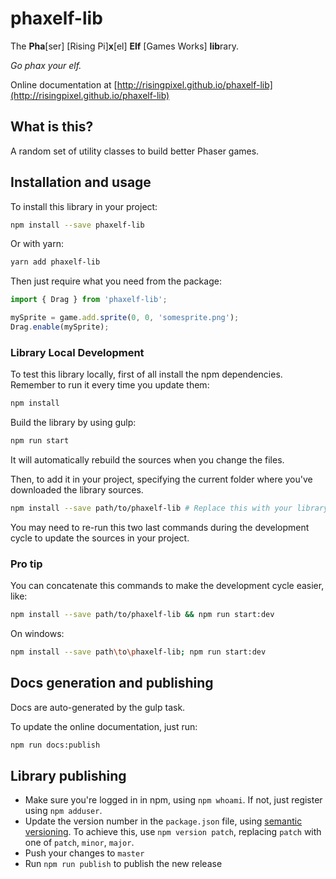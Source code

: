 # phaxelf-lib
The **Pha**[ser] [Rising Pi]**x**[el] **Elf** [Games Works] **lib**rary.

*Go phax your elf.*

Online documentation at [http://risingpixel.github.io/phaxelf-lib](http://risingpixel.github.io/phaxelf-lib)

## What is this?

A random set of utility classes to build better Phaser games.

## Installation and usage
To install this library in your project:

```bash
npm install --save phaxelf-lib
```

Or with yarn:

```bash
yarn add phaxelf-lib
```

Then just require what you need from the package:

```javascript
import { Drag } from 'phaxelf-lib';

mySprite = game.add.sprite(0, 0, 'somesprite.png');
Drag.enable(mySprite);
```

### Library Local Development
To test this library locally, first of all install the npm dependencies. Remember to run it every time you update them:

```bash
npm install
```

Build the library by using gulp:

```bash
npm run start
```

It will automatically rebuild the sources when you change the files.

Then, to add it in your project, specifying the current folder where you've downloaded the library sources.

```bash
npm install --save path/to/phaxelf-lib # Replace this with your library path
```

You may need to re-run this two last commands during the development cycle to update the sources in your project.

### Pro tip
You can concatenate this commands to make the development cycle easier, like:

```bash
npm install --save path/to/phaxelf-lib && npm run start:dev
```

On windows:

```bash
npm install --save path\to\phaxelf-lib; npm run start:dev
```

## Docs generation and publishing
Docs are auto-generated by the gulp task.

To update the online documentation, just run:

```bash
npm run docs:publish
```

## Library publishing

* Make sure you're logged in in npm, using `npm whoami`. If not, just register using `npm adduser`.
* Update the version number in the `package.json` file, using [semantic versioning](http://semver.io). To achieve this, use `npm version patch`, replacing `patch` with one of `patch`, `minor`, `major`.
* Push your changes to `master`
* Run `npm run publish` to publish the new release
